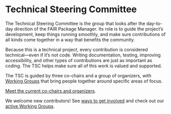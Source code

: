 # Technical Steering Committee

The Technical Steering Committee is the group that looks after the day-to-day direction of the FAIR Package Manager. Its role is to guide the project’s development, keep things running smoothly, and make sure contributions of all kinds come together in a way that benefits the community.

Because this is a technical project, every contribution is considered technical—even if it’s not code. Writing documentation, testing, improving accessibility, and other types of contributions are just as important as coding. The TSC helps make sure all of this work is valued and supported.

The TSC is guided by three co-chairs and a group of organizers, with [Working Groups](https://github.com/fairpm/tsc/blob/main/working-groups/README.md) that bring people together around specific areas of focus.

[Meet the current co-chairs and organizers](https://github.com/fairpm/tsc/blob/main/organizers.md).

We welcome new contributors\! See [ways to get involved](https://fair.pm/get-involved/) and check out our [active Working Groups](https://fair.pm/get-involved/fair-working-groups/).

